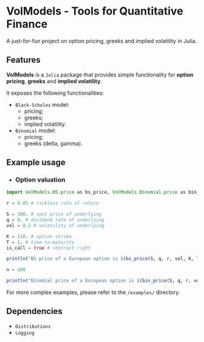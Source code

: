 # VolModels - Tools for Quantitative Finance

A just-for-fun project on option pricing, greeks and implied volatility in Julia.

## Features

**VolModels** is a `Julia` package that provides simple functionality for **option pricing**, **greeks** and **implied volatility**.

It exposes the following functionalities:
- `Black-Scholes` model:
    - pricing;
    - greeks;
    - implied volatility.
- `Binomial` model:
    - pricing;
    - greeks (delta, gamma).


## Example usage

- ### Option valuation
```Julia
import VolModels.BS.price as bs_price, VolModels.Binomial.price as bin_price

r = 0.05 # riskless rate of return

S = 100. # spot price of underlying
q = 0. # dividend rate of underlying
vol = 0.2 # volatility of underlying

K = 110. # option strike
T = 1. # time-to-maturity
is_call = true # contract right

println("BS price of a European option is $(bs_price(S, q, r, vol, K, T, is_call)).")

n = 200

println("Binomial price of a European option is $(bin_price(S, q, r, vol, K, T, is_call, n)).")
```

For more complex examples, please refer to the `/examples/` directory. 

## Dependencies

- `Distributions`
- `Logging`